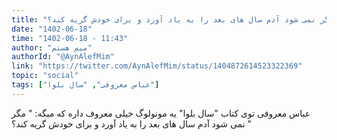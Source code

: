 ```yaml
---
title: "مگر نمی شود آدم سال های بعد را به یاد آورد و برای خودش گریه کند؟"
date: "1402-06-18"
time: "1402-06-18 - 11:43"
author: "میم هستم"
authorId: "@AynAlefMim"
link: "https://twitter.com/AynAlefMim/status/1404872614523322369"
topic: "social"
tags: ["عباس معروفی", "سال بلوا"]
---
```


عباس معروفی توی کتاب "سال بلوا" یه مونولوگ خیلی معروف داره که میگه:
" مگر نمی شود آدم سال های بعد را به یاد آورد و برای خودش گریه کند؟ "
